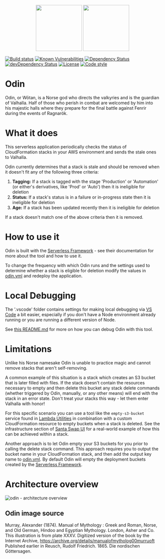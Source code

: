 <p align="center">
  <img height="150" src="https://avatars0.githubusercontent.com/u/36457275?s=400&u=16d355f384ed7f8e0655b7ed1d70ff2e411690d8&v=4e">
  <img height="150" src="https://user-images.githubusercontent.com/2955468/44294549-01c7c280-a267-11e8-9fbf-4c3788eb4635.jpg">
  
</p>

[![Build status][build-badge]][build-badge-url]
[![Known Vulnerabilities][vulnerability-badge]][vulnerability-badge-url]
[![Dependency Status][dependency-badge]][dependency-badge-url]
[![devDependency Status][dev-dependency-badge]][dev-dependency-badge-url]
[![License][license-badge]][license-badge-url]
[![Code style][formatter-badge]][formatter-badge-url]

# Odin

Odin, or Wōtan, is a Norse god who directs the valkyries and is the guardian of Valhalla. Half of those who perish in combat are welcomed by him into his majestic halls where they prepare for the final battle against Fenrir during the events of Ragnarök.

# What it does

This serverless application periodically checks the status of CloudFormation stacks in your AWS environment and sends the stale ones to Valhalla.

Odin currently determines that a stack is stale and should be removed when it doesn't fit any of the following three criteria:

1.  **Tagging:** If a stack is tagged with the stage 'Production' or 'Automation' (or either's derivatives, like 'Prod' or 'Auto') then it is ineligible for deletion
1.  **Status:** If a stack's status is in a failure or in-progress state then it is ineligible for deletion
1.  **Age:** If a stack has been updated recently then it is ineligible for deletion

If a stack doesn't match one of the above criteria then it is removed.

# How to use it

Odin is built with the [Serverless Framework](https://serverless.com/) - see their documentation for more about the tool and how to use it.

To change the frequency with which Odin runs and the settings used to determine whether a stack is eligible for deletion modify the values in [odin.yml](https://github.com/manwaring/odin/blob/master/odin.yml) and redeploy the application.

# Local Debugging

The '.vscode' folder contains settings for making local debugging via [VS Code](https://code.visualstudio.com/) a bit easier, especially if you don't have a Node environment already running or you are running a different version of Node.

See [this README.md](https://github.com/pariveda-serverless/support/blob/master/nodejs/4.3.2/local/README.md) for more on how you can debug Odin with this tool.

# Limitations

Unlike his Norse namesake Odin is unable to practice magic and cannot remove stacks that aren't self-removing.

A common example of this situation is a stack which creates an S3 bucket that is later filled with files. If the stack doesn't contain the resources necessary to empty and then delete this bucket any stack delete commands (whether triggered by Odin, manually, or any other means) will end with the stack in an error state. Don't treat your stacks this way - let them enter Valhalla with honor!

For this specific scenario you can use a tool like the `empty-s3-bucket` service found in [Lambda Utilities](https://github.com/manwaring/lambda-utilities) in combination with a custom CloudFormation resource to empty buckets when a stack is deleted. See the infrastructure section of [Santa Swap UI](https://github.com/santaswap/ui) for a real-world example of how this can be achieved within a stack.

Another approach is to let Odin empty your S3 buckets for you prior to calling the delete stack command. This approach requires you to output the bucket name in your CloudFormation stack, and then add the output key name to [odin.yml](https://github.com/manwaring/odin/blob/master/odin.yml). By default Odin will empty the deployment buckets created by the [Serverless Framework](https://serverless.com/).

# Architecture overview

![odin - architecture overview](https://cloud.githubusercontent.com/assets/2955468/24622720/f24c75a4-1873-11e7-9e09-b83a1425c196.png)

## Odin image source

Murray, Alexander (1874). Manual of Mythology : Greek and Roman, Norse, and Old German, Hindoo and Egyptian Mythology. London, Asher and Co. This illustration is from plate XXXV. Digitized version of the book by the Internet Archive, https://archive.org/details/manualofmytholog00murruoft Published earlier in Reusch, Rudolf Friedrich. 1865. Die nordischen Göttersagen.

[build-badge]: https://circleci.com/gh/manwaring/odin.svg?style=shield&circle-token=9013ebb3f280856ee64dcaa261e6b3b46c7b7b77
[build-badge-url]: https://circleci.com/gh/manwaring/odin
[dependency-badge]: https://david-dm.org/manwaring/odin.svg
[dependency-badge-url]: https://david-dm.org/manwaring/odin
[dev-dependency-badge]: https://david-dm.org/manwaring/odin/dev-status.svg
[dev-dependency-badge-url]: https://david-dm.org/manwaring/odin?type=dev
[formatter-badge]: https://img.shields.io/badge/code_style-prettier-ff69b4.svg?style=flat-square
[formatter-badge-url]: #badge
[license-badge]: https://img.shields.io/github/license/manwaring/odin.svg
[license-badge-url]: https://github.com/manwaring/odin
[vulnerability-badge]: https://snyk.io/test/github/manwaring/odin/badge.svg?targetFile=package.json
[vulnerability-badge-url]: https://snyk.io/test/github/manwaring/odin?targetFile=package.json
